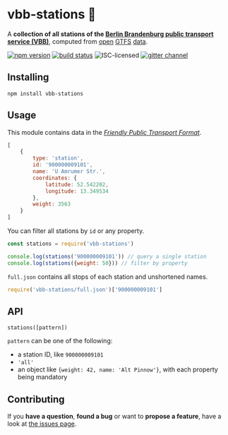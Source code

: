 # vbb-stations 🚏

A **collection of all stations of the [Berlin Brandenburg public transport service (VBB)](http://www.vbb.de/)**, computed from [open](http://daten.berlin.de/datensaetze/vbb-fahrplandaten-januar-2017-bis-dezember-2017) [GTFS](https://developers.google.com/transit/gtfs/) [data](https://vbb-gtfs.jannisr.de/).

[![npm version](https://img.shields.io/npm/v/vbb-stations.svg)](https://www.npmjs.com/package/vbb-stations)
[![build status](https://img.shields.io/travis/derhuerst/vbb-stations.svg)](https://travis-ci.org/derhuerst/vbb-stations)
![ISC-licensed](https://img.shields.io/github/license/derhuerst/vbb-stations.svg)
[![gitter channel](https://badges.gitter.im/derhuerst/vbb-rest.svg)](https://gitter.im/derhuerst/vbb-rest)


## Installing

```shell
npm install vbb-stations
```


## Usage

This module contains data in the [*Friendly Public Transport Format*](https://github.com/public-transport/friendly-public-transport-format).

```js
[
	{
		type: 'station',
		id: '900000009101',
		name: 'U Amrumer Str.',
		coordinates: {
			latitude: 52.542202,
			longitude: 13.349534
		},
		weight: 3563
	}
]
```

You can filter all stations by `id` or any property.

```js
const stations = require('vbb-stations')

console.log(stations('900000009101')) // query a single station
console.log(stations({weight: 50})) // filter by property
```

`full.json` contains all stops of each station and unshortened names.

```js
require('vbb-stations/full.json')['900000009101']
```


## API

`stations([pattern])`

`pattern` can be one of the following:

- a station ID, like `900000009101`
- `'all'`
- an object like `{weight: 42, name: 'Alt Pinnow'}`, with each property being mandatory


## Contributing

If you **have a question**, **found a bug** or want to **propose a feature**, have a look at [the issues page](https://github.com/derhuerst/vbb-stations/issues).
